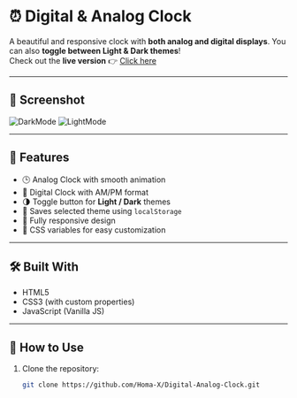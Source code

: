 # ⏰ Digital & Analog Clock

A beautiful and responsive clock with **both analog and digital displays**. You can also **toggle between Light & Dark themes**!  
Check out the **live version** 👉 [Click here](https://homa-x.github.io/Digital-Analog-Clock/)

---

## 📸 Screenshot

![DarkMode](.Screenshots/DarkMode.PNG)
![LightMode](.Screenshots/LightMode.PNG)



---

## 🧠 Features

- 🕒 Analog Clock with smooth animation  
- 🧮 Digital Clock with AM/PM format  
- 🌗 Toggle button for **Light / Dark** themes  
- 💾 Saves selected theme using `localStorage`  
- 📱 Fully responsive design  
- 🎨 CSS variables for easy customization

---

## 🛠️ Built With

- HTML5  
- CSS3 (with custom properties)  
- JavaScript (Vanilla JS)

---

## 🚀 How to Use

1. Clone the repository:
   ```bash
   git clone https://github.com/Homa-X/Digital-Analog-Clock.git
